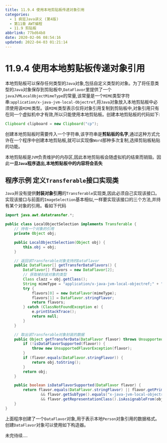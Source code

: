 ```yaml
---
title: 11.9.4 使用本地剪贴板传递对象引用
categories: 
  - 1 疯狂Java讲义 (第4版)
  - 第11章 AWT编程
  - 11.9 剪贴板
abbrlink: 77bd64b8
date: 2020-02-06 08:54:16
updated: 2022-04-03 01:21:14
---
```

# 11.9.4 使用本地剪贴板传递对象引用
本地剪贴板可以保存任何类型的`Java`对象,包括自定义类型的对象。为了将任意类型的`Java`对象保存到剪贴板中,`DataFlavor`里提供了一个`javaJVMLocalObjectMimeType`的常量,该常量是一个`MIME`类型字符串:`application/x-java-jvm-local-Objectref`,将`Java`对象放入本地剪贴板中必须使用该`MIME`类型。该`MIME`类型表示仅将对象引用复制到剪贴板中,对象引用只有在同一个虚拟机中才有效,所以只能使用本地剪贴板。创建本地剪贴板的代码如下:
```java
Clipboard clipboard = new Clipboard("cp");
```
创建本地剪贴板时需要传入一个字符串,该字符串是**剪贴板的名字**,通过这种方式允许在一个程序中创建本地剪贴板,就可以实现像`Word`那种多次复制,选择剪贴板粘贴的功能。

本地剪贴板是`JVM`负责维护的内存区,因此本地剪贴板会随虚拟机的结束而销毁。因此**一旦`Java`程序退出,本地剪贴板中的内容将会丢失**
## 程序示例 定义`Transferable`接口实现类
`Java`并没有提供**封装对象引用**的`Transferable`实现类,因此必须自己实现该接口。实现该接口与前面的`ImageSelection`基本相似,一样要实现该接口的三个方法,并持有某个对象的引用。看如下代码
```java
import java.awt.datatransfer.*;

public class LocalObjectSelection implements Transferable {
    // 持有一个对象的引用
    private Object obj;

    public LocalObjectSelection(Object obj) {
        this.obj = obj;
    }

    // 返回该Transferable对象支持的DataFlavor
    public DataFlavor[] getTransferDataFlavors() {
        DataFlavor[] flavors = new DataFlavor[2];
        // 获取被封装对象的类型
        Class clazz = obj.getClass();
        String mimeType = "application/x-java-jvm-local-objectref;" + "class=" + clazz.getName();
        try {
            flavors[0] = new DataFlavor(mimeType);
            flavors[1] = DataFlavor.stringFlavor;
            return flavors;
        } catch (ClassNotFoundException e) {
            e.printStackTrace();
            return null;
        }
    }

    // 取出该Transferable对象封装的数据
    public Object getTransferData(DataFlavor flavor) throws UnsupportedFlavorException {
        if (!isDataFlavorSupported(flavor)) {
            throw new UnsupportedFlavorException(flavor);
        }
        if (flavor.equals(DataFlavor.stringFlavor)) {
            return obj.toString();
        }
        return obj;
    }

    public boolean isDataFlavorSupported(DataFlavor flavor) {
        return flavor.equals(DataFlavor.stringFlavor) || flavor.getPrimaryType().equals("application")
                && flavor.getSubType().equals("x-java-jvm-local-objectref")
                && flavor.getRepresentationClass().isAssignableFrom(obj.getClass());
    }
}
```
上面程序创建了一个`DataFlavor`对象,用于表示本地`Person`对象引用的数据格式。创建`DataFlavor`对象可以使用如下构造器。


未完待续....
